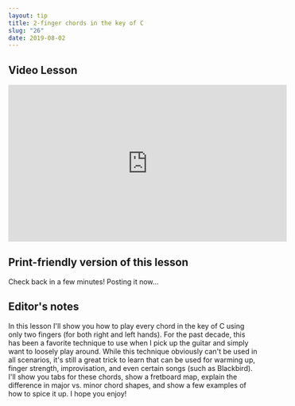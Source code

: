```yaml
---
layout: tip
title: 2-finger chords in the key of C
slug: "26"
date: 2019-08-02
---
```


<!-- patreon_lesson_available: true
patreon_lesson_url: https://www.patreon.com/posts/27916357 -->

## Video Lesson

<iframe width="560" height="315" src="https://www.youtube.com/embed/x2ZHdyESf3Q?showinfo=0" frameborder="0" allowfullscreen></iframe>

## Print-friendly version of this lesson

<!-- To download the print-friendly PDF I show in my video lesson, [become a supporter on my Patreon page](https://www.patreon.com/posts/27916357). One month minimum ($3, cancel anytime) gets you access to PDFs of all my new & recent lessons ([view a free sample & see list of all PDFs](http://playsongnotes.com/downloads)). Thanks for supporting me and this project! -->

Check back in a few minutes! Posting it now...

<!-- Coming later this morning! Check back soon... -->

## Editor's notes

In this lesson I'll show you how to play every chord in the key of C using only two fingers (for both right and left hands). For the past decade, this has been a favorite technique to use when I pick up the guitar and simply want to loosely play around. While this technique obviously can't be used in all scenarios, it's still a great trick to learn that can be used for warming up, finger strength, improvisation, and even certain songs (such as Blackbird). I'll show you tabs for these chords, show a fretboard map, explain the difference in major vs. minor chord shapes, and show a few examples of how to spice it up. I hope you enjoy!
